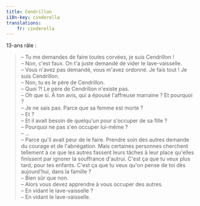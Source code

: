 ```yaml
---
title: Cendrillon
i18n-key: cinderella
translations:
    fr: cinderella
---
```


13-ans râle :

> – Tu me demandes de faire toutes corvées, je suis Cendrillon !  
> – Non, c'est faux. On t'a juste demandé de vider le lave-vaisselle.  
> – Vous n'avez pas demandé, vous m'avez ordonné. Je fais tout ! Je suis Cendrillon.  
> – Non, tu es le père de Cendrillon.  
> – Quoi ?! Le père de Cendrillon n'existe pas.  
> – Oh que si. À ton avis, qui a épousé l'affreuse marraine ? Et pourquoi ?  
> – Je ne sais pas. Parce que sa femme est morte ?  
> – Et ?  
> – Et il avait besoin de quelqu'un pour s'occuper de sa fille ?  
> – Pourquoi ne pas s'en occuper lui-même ?  
> – ...  
> – Parce qu'il avait peur de le faire. Prendre soin des autres demande du courage et de l'abnégation. Mais certaines personnes cherchent tellement à ce que les autres fassent leurs tâches à leur place qu'elles finissent par ignorer la souffrance d'autrui. C'est ça que tu veux plus tard, pour tes enfants. C'est ça que tu veux qu'on pense de toi dès aujourd'hui, dans la famille ?  
> – Bien sûr que non.  
> – Alors vous devez apprendre à vous occuper des autres.  
> – En vidant le lave-vaisselle ?  
> – En vidant le lave-vaisselle.
